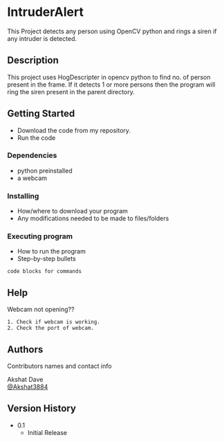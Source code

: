 # IntruderAlert

This Project detects any person using OpenCV python and rings a siren if any intruder is detected.

## Description

This project uses HogDescripter in opencv python to find no. of person present in the frame. If it detects 1 or more persons then the program will ring the siren present in the parent directory. 

## Getting Started
* Download the code from my repository.
* Run the code

### Dependencies

* python preinstalled
* a webcam

### Installing

* How/where to download your program
* Any modifications needed to be made to files/folders

### Executing program

* How to run the program
* Step-by-step bullets
```
code blocks for commands
```

## Help

Webcam not opening??
```
1. Check if webcam is working.
2. Check the port of webcam. 
```

## Authors

Contributors names and contact info

Akshat Dave  
[@Akshat3884](https://github.com/Akshat3884)

## Version History

* 0.1
    * Initial Release

